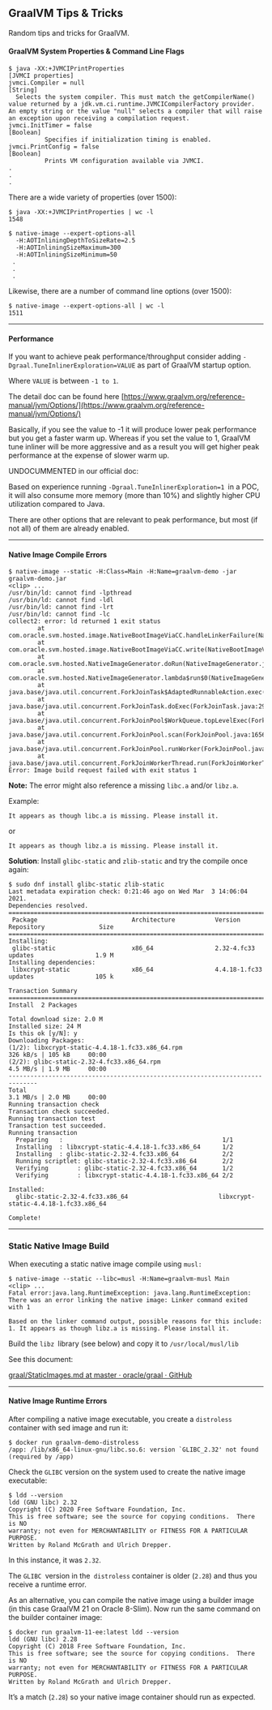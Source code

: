 ## GraalVM Tips & Tricks


Random tips and tricks for GraalVM.

#### GraalVM System Properties & Command Line Flags


```
$ java -XX:+JVMCIPrintProperties
[JVMCI properties]
jvmci.Compiler = null                                               [String]
  Selects the system compiler. This must match the getCompilerName() value returned by a jdk.vm.ci.runtime.JVMCICompilerFactory provider. An empty string or the value "null" selects a compiler that will raise an exception upon receiving a compilation request.
jvmci.InitTimer = false                                             [Boolean]
          Specifies if initialization timing is enabled.
jvmci.PrintConfig = false                                           [Boolean]
          Prints VM configuration available via JVMCI.
.
.
.
```
There are a wide variety of properties (over 1500):

```
$ java -XX:+JVMCIPrintProperties | wc -l
1548
```

```
$ native-image --expert-options-all
  -H:AOTInliningDepthToSizeRate=2.5
  -H:AOTInliningSizeMaximum=300
  -H:AOTInliningSizeMinimum=50
 .
 .
 .
```
Likewise, there are a number of command line options (over 1500):

```
$ native-image --expert-options-all | wc -l
1511
```

---

#### Performance

If you want to achieve peak performance/throughput consider adding `-Dgraal.TuneInlinerExploration=VALUE`  as part of GraalVM startup option.

Where `VALUE` is between `-1 to 1`.

The detail doc can be found here [https://www.graalvm.org/reference-manual/jvm/Options/](https://www.graalvm.org/reference-manual/jvm/Options/)

Basically, if you see the value to -1 it will produce lower peak performance but you get a faster warm up. Whereas if you set the value to 1, GraalVM tune inliner will be more aggressive and as a result you will get higher peak performance at the expense of slower warm up.

UNDOCUMMENTED in our official doc:

Based on experience running `-Dgraal.TuneInlinerExploration=1 `in a POC, it will also consume more memory (more than 10%) and slightly higher CPU utilization compared to Java.

There are other options that are relevant to peak performance, but most (if not all) of them are already enabled.


---



#### Native Image Compile Errors


```
$ native-image --static -H:Class=Main -H:Name=graalvm-demo -jar graalvm-demo.jar
<clip> ...
/usr/bin/ld: cannot find -lpthread
/usr/bin/ld: cannot find -ldl
/usr/bin/ld: cannot find -lrt
/usr/bin/ld: cannot find -lc
collect2: error: ld returned 1 exit status
        at com.oracle.svm.hosted.image.NativeBootImageViaCC.handleLinkerFailure(NativeBootImageViaCC.java:474)
        at com.oracle.svm.hosted.image.NativeBootImageViaCC.write(NativeBootImageViaCC.java:441)
        at com.oracle.svm.hosted.NativeImageGenerator.doRun(NativeImageGenerator.java:685)
        at com.oracle.svm.hosted.NativeImageGenerator.lambda$run$0(NativeImageGenerator.java:476)
        at java.base/java.util.concurrent.ForkJoinTask$AdaptedRunnableAction.exec(ForkJoinTask.java:1407)
        at java.base/java.util.concurrent.ForkJoinTask.doExec(ForkJoinTask.java:290)
        at java.base/java.util.concurrent.ForkJoinPool$WorkQueue.topLevelExec(ForkJoinPool.java:1020)
        at java.base/java.util.concurrent.ForkJoinPool.scan(ForkJoinPool.java:1656)
        at java.base/java.util.concurrent.ForkJoinPool.runWorker(ForkJoinPool.java:1594)
        at java.base/java.util.concurrent.ForkJoinWorkerThread.run(ForkJoinWorkerThread.java:183)
Error: Image build request failed with exit status 1
```

**Note:** The error might also reference a missing `libc.a` and/or `libz.a`.

Example:

```
It appears as though libc.a is missing. Please install it.
```
or

```
It appears as though libz.a is missing. Please install it.
```

**Solution**: Install `glibc-static` and `zlib-static` and try the compile once again:


```
$ sudo dnf install glibc-static zlib-static
Last metadata expiration check: 0:21:46 ago on Wed Mar  3 14:06:04 2021.
Dependencies resolved.
==============================================================================
 Package                          Architecture           Version                          Repository               Size
==============================================================================
Installing:
 glibc-static                     x86_64                 2.32-4.fc33                      updates                 1.9 M
Installing dependencies:
 libxcrypt-static                 x86_64                 4.4.18-1.fc33                    updates                 105 k

Transaction Summary
==============================================================================
Install  2 Packages

Total download size: 2.0 M
Installed size: 24 M
Is this ok [y/N]: y
Downloading Packages:
(1/2): libxcrypt-static-4.4.18-1.fc33.x86_64.rpm                                        326 kB/s | 105 kB     00:00
(2/2): glibc-static-2.32-4.fc33.x86_64.rpm                                              4.5 MB/s | 1.9 MB     00:00
------------------------------------------------------------------------------
Total                                                                                   3.1 MB/s | 2.0 MB     00:00
Running transaction check
Transaction check succeeded.
Running transaction test
Transaction test succeeded.
Running transaction
  Preparing   :                                            1/1
  Installing  : libxcrypt-static-4.4.18-1.fc33.x86_64      1/2
  Installing  : glibc-static-2.32-4.fc33.x86_64            2/2
  Running scriptlet: glibc-static-2.32-4.fc33.x86_64       2/2
  Verifying        : glibc-static-2.32-4.fc33.x86_64       1/2
  Verifying        : libxcrypt-static-4.4.18-1.fc33.x86_64 2/2

Installed:
  glibc-static-2.32-4.fc33.x86_64                         libxcrypt-static-4.4.18-1.fc33.x86_64

Complete!
```

---

### Static Native Image Build

When executing a static native image compile using `musl:`


```
$ native-image --static --libc=musl -H:Name=graalvm-musl Main
<clip> ...
Fatal error:java.lang.RuntimeException: java.lang.RuntimeException: There was an error linking the native image: Linker command exited with 1

Based on the linker command output, possible reasons for this include:
1. It appears as though libz.a is missing. Please install it.
```


Build the `libz `library (see below) and copy it to `/usr/local/musl/lib`

See this document:

[graal/StaticImages.md at master · oracle/graal · GitHub](https://github.com/oracle/graal/blob/master/substratevm/StaticImages.md)


---

#### Native Image Runtime Errors

After compiling a native image executable, you create a `distroless `container with sed image and run it:

```
$ docker run graalvm-demo-distroless
/app: /lib/x86_64-linux-gnu/libc.so.6: version `GLIBC_2.32' not found (required by /app)
```

Check the `GLIBC` version on the system used to create the native image executable:

```
$ ldd --version
ldd (GNU libc) 2.32
Copyright (C) 2020 Free Software Foundation, Inc.
This is free software; see the source for copying conditions.  There is NO
warranty; not even for MERCHANTABILITY or FITNESS FOR A PARTICULAR PURPOSE.
Written by Roland McGrath and Ulrich Drepper.
```

In this instance, it was `2.32`.

The `GLIBC `version in the` distroless` container is older (`2.28`) and thus you receive a runtime error.

As an alternative, you can compile the native image using a builder image (in this case GraalVM 21 on Oracle 8-Slim).  Now run the same command on the builder container image:

```
$ docker run graalvm-11-ee:latest ldd --version
ldd (GNU libc) 2.28
Copyright (C) 2018 Free Software Foundation, Inc.
This is free software; see the source for copying conditions.  There is NO
warranty; not even for MERCHANTABILITY or FITNESS FOR A PARTICULAR PURPOSE.
Written by Roland McGrath and Ulrich Drepper.
```

It’s a match (`2.28`) so your native image container should run as expected.